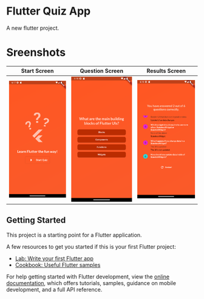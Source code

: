# Flutter Quiz App

A new flutter project.

# Sreenshots

|              Start Screen               |                Question Screen                 |               Results Screen                |
| :-------------------------------------: | :--------------------------------------------: | :-----------------------------------------: |
| ![Start Screen](/docs/start_screen.png) | ![Questions Screen](/docs/question_screen.png) | ![Results Screen](/docs/results_screen.png) |

## Getting Started

This project is a starting point for a Flutter application.

A few resources to get you started if this is your first Flutter project:

- [Lab: Write your first Flutter app](https://docs.flutter.dev/get-started/codelab)
- [Cookbook: Useful Flutter samples](https://docs.flutter.dev/cookbook)

For help getting started with Flutter development, view the
[online documentation](https://docs.flutter.dev/), which offers tutorials,
samples, guidance on mobile development, and a full API reference.
